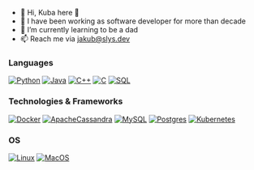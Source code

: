 - 👋 Hi, Kuba here 👋
- 👀 I have been working as software developer for more than decade
- 🌱 I’m currently learning to be a dad
- 📫 Reach me via jakub@slys.dev

### Languages
[![Python](https://img.shields.io/badge/python-black?style=for-the-badge&logo=python)](https://github.com/jakub-k-slys)
[![Java](https://img.shields.io/badge/java-black?style=for-the-badge&logo=openjdk)](https://github.com/jakub-k-slys)
[![C++](https://img.shields.io/badge/c++-black?style=for-the-badge&logo=cplusplus)](https://github.com/jakub-k-slys)
[![C](https://img.shields.io/badge/c-black?style=for-the-badge&logo=c)](https://github.com/jakub-k-slys)
[![SQL](https://img.shields.io/badge/sql-black?style=for-the-badge&logo=mysql)](https://github.com/jakub-k-slys)

### Technologies & Frameworks
[![Docker](https://img.shields.io/badge/docker-black?style=for-the-badge&logo=docker)](https://github.com/jakub-k-slys)
[![ApacheCassandra](https://img.shields.io/badge/cassandra-black?style=for-the-badge&logo=apache-cassandra&logoColor=white)](https://github.com/jakub-k-slys)
[![MySQL](https://img.shields.io/badge/mysql-black?style=for-the-badge&logo=mysql&logoColor=white)](https://github.com/jakub-k-slys)
[![Postgres](https://img.shields.io/badge/postgres-black?style=for-the-badge&logo=postgresql&logoColor=white)](https://github.com/jakub-k-slys)
[![Kubernetes](https://img.shields.io/badge/kubernetes-black?style=for-the-badge&logo=kubernetes&logoColor=white)](https://github.com/jakub-k-slys)

### OS
[![Linux](https://img.shields.io/badge/linux-black?style=for-the-badge&logo=Linux)](https://github.com/jakub-k-slys)
[![MacOS](https://img.shields.io/badge/mac%20os-black?style=for-the-badge&logo=macos&logoColor=F0F0F0)](https://github.com/jakub-k-slys)
<!---
jakub-k-slys/jakub-k-slys is a ✨ special ✨ repository because its `README.md` (this file) appears on your GitHub profile.
You can click the Preview link to take a look at your changes.
--->
